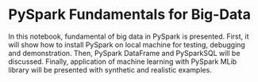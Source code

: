 # PySpark Fundamentals for Big-Data

In this notebook, fundamental of big data in PySpark is presented. First, it will show how to install PySpark on local machine for testing, debugging and demonstration. Then, PySpark DataFrame and PySparkSQL will be discussed. Finally, application of machine learning with PySpark MLib library will be presented with synthetic and realistic examples.

